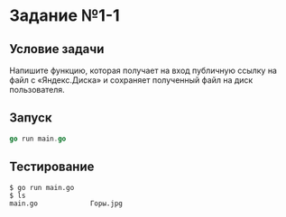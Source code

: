 # Задание №1-1

## Условие задачи

Напишите функцию, которая получает на вход публичную ссылку на файл с «Яндекс.Диска» и сохраняет полученный файл на диск пользователя.

## Запуск

```go
go run main.go
```

## Тестирование

```shell
$ go run main.go
$ ls
main.go             Горы.jpg
```
